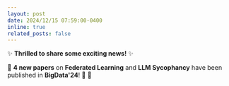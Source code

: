 ```yaml
---
layout: post
date: 2024/12/15 07:59:00-0400
inline: true
related_posts: false
---
```


:sparkles: **Thrilled to share some exciting news!** :sparkles:  

:partying_face: **4 new papers** on **Federated Learning** and **LLM Sycophancy** have been published in **BigData'24**! :newspaper: :rocket:  
